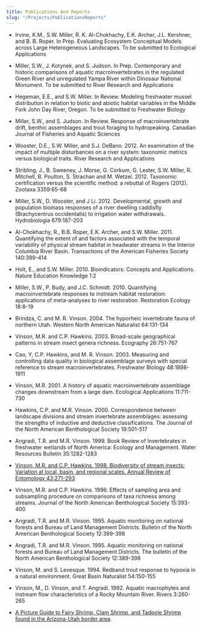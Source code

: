 ```yaml
---
title: Publications And Reports
slug: "/Projects/PublicationsReports"
---
```


* Irvine, K.M., S.W. Miller, R. K. Al-Chokhachy, E.K. Archer, J.L. Kershner, and B. B. Roper.  In Prep. Evaluating Ecosystem Conceptual Models across Large Heterogeneous Landscapes.  To be submitted to Ecological Applications 

* Miller, S.W., J. Kotynek, and S. Judson.  In Prep. Contemporary and historic comparisons of aquatic macroinvertebrates in the regulated Green River and unregulated Yampa River within Dinosaur National Monument.  To be submitted to River Research and Applications 

* Hegeman, E.E., and S.W. Miller.  In Review. Modeling freshwater mussel distribution in relation to biotic and abiotic habitat variables in the Middle Fork John Day River, Oregon.  To be submitted to Freshwater Biology 

* Miller, S.W., and S. Judson.  In Review. Response of macroinvertebrate drift, benthic assemblages and trout foraging to hydropeaking.  Canadian Journal of Fisheries and Aquatic Sciences 

* Wooster, D.E., S.W. Miller, and S.J. DeBano.  2012.  An examination of the impact of multiple disturbances on a river system: taxonomic metrics versus biological traits.  River Research and Applications 

* Stribling, J., B. Sweeney, J. Morse, G. Corkum, G. Lester, S.W. Miller, R. Mitchell, B. Poulton, S. Strachan and M. Wetzel.  2012.  Taxonomic certification versus the scientific method: a rebuttal of Rogers (2012).  Zootaxa  3359:65-68

* Miller, S.W., D. Wooster, and J Li.  2012.  Developmental, growth and population biomass responses of a river dwelling caddisfly (Brachycentrus occidentalis) to irrigation water withdrawals.  Hydrobiologia  679:187-203

* Al-Chokhachy, R., B.B. Roper, E.K. Archer, and S.W. Miller.  2011.  Quantifying the extent of and factors associated with the temporal variability of physical stream habitat in headwater streams in the Interior Columbia River Basin.  Transactions of the American Fisheries Society  140:399-414

* Holt, E., and S.W. Miller.  2010.  Bioindicators: Concepts and Applications.  Nature Education Knowledge  1:2

* Miller, S.W., P. Budy, and J.C. Schmidt.  2010.  Quantifying macroinvertebrate responses to instream habitat restoration: applications of meta-analyses to river restoration.  Restoration Ecology  18:8-19

* Brindza, C. and M. R. Vinson.  2004.  The hyporheic invertebrate fauna of northern Utah.  Western North American Naturalist  64:131-134

* Vinson, M.R. and C.P. Hawkins.  2003.  Broad-scale geographical patterns in stream insect genera richness.  Ecography  26:751-767

* Cao, Y, C.P. Hawkins, and M. R. Vinson.  2003.  Measuring and controlling data quality in biological assemblage surveys with special reference to stream macroinvertebrates.  Freshwater Biology  48:1898-1911

* Vinson, M.R.  2001.  A history of aquatic macroinvertebrate assemblage changes downstream from a large dam.  Ecological Applications  11:711-730

* Hawkins, C.P. and M.R. Vinson.  2000.  Correspondence between landscape divisions and stream invertebrate assemblages: assessing the strengths of inductive and deductive classifications.  The Journal of the North American Benthological Society  19:501-517

* Angradi, T.R. and M.R. Vinson.  1999.  Book Review of Invertebrates in freshwater wetlands of North America: Ecology and Management.  Water Resources Bulletin  35:1282-1283

* [Vinson, M.R. and C.P. Hawkins.  1998.  Biodiversity of stream insects: Variation at local, basin, and regional scales.  Annual Review of Entomology  43:271-293](http://ento.annualreviews.org/cgi/reprint/43/1/271.pdf)

* Vinson, M.R. and C.P. Hawkins.  1996.  Effects of sampling area and subsampling procedure on comparisons of taxa richness among streams.  Journal of the North American Benthological Society  15:393-400

* Angradi, T.R. and M.R. Vinson.  1995.  Aquatic monitoring on national forests and Bureau of Land Management Districts.  Bulletin of the North American Benthological Society  12:389-398

* Angradi, T.R. and M.R. Vinson.  1995.  Aquatic monitoring on national forests and Bureau of Land Management Districts.  The bulletin of the North American Benthological Society   12:389-398

* Vinson, M. and S. Levesque.  1994.  Redband trout response to hypoxia in a natural environment.  Great Basin Naturalist  54:150-155

* Vinson, M., D. Vinson, and T. Angradi.  1992.  Aquatic macrophytes and instream flow characteristics of a Rocky Mountain River.  Rivers  3:260-265

* [A Picture Guide to Fairy Shrimp, Clam Shrimp, and Tadpole Shrimp found in the Arizona-Utah border area](https://www.usu.edu/buglab/Content/Files/Tinaja%20Critters.pdf).
